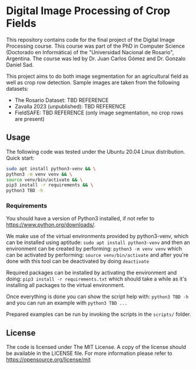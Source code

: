 # Digital Image Processing of Crop Fields
This repository contains code for the final project of the Digital Image Processing course.
This course was part of the PhD in Computer Science (Doctorado en Informática) of the "Universidad Nacional de Rosario", Argentina.
The course was led by Dr. Juan Carlos Gómez and Dr. Gonzalo Daniel Sad.

This project aims to do both image segmentation for an agricultural field as well as crop row detection.
Sample images are taken from the following datasets:
 - The Rosario Dataset: TBD REFERENCE
 - Zavalla 2023 (unpublished): TBD REFERENCE 
 - FieldSAFE: TBD REFERENCE (only image segmentation, no crop rows are present)


## Usage

The following code was tested under the Ubuntu 20.04 Linux distribution.
Quick start:
```bash
sudo apt install python3-venv && \
python3 -m venv venv && \
source venv/bin/activate && \
pip3 install -r requirements && \
python3 TBD -h
```


### Requirements
You should have a version of Python3 installed, if not refer to https://www.python.org/downloads/.

We make use of the virtual environments provided by python3-venv, which can be installed using aptitude:
`sudo apt install python3-venv`
and then an environment can be created by performing:
`python3 -m venv venv`
which can be activated by performing:
`source venv/bin/activate`
and after you're done with this tool can be deactivated by doing
`deactivate`

Required packages can be installed by activating the environment and doing:
`pip3 install -r requirements.txt`
which should take a while as it's installing all packages to the virtual environment.

Once everything is done you can show the script help with:
`python3 TBD -h`
and you can run an example with
`python3 TBD ...`

Prepared examples can be run by invoking the scripts in the `scripts/` folder.


## License
The code is licensed under The MIT License.
A copy of the license should be available in the LICENSE file.
For more information please refer to https://opensource.org/license/mit
